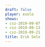 ```yaml
---
draft: false
player: esolo
shows:
- csz-2019-09-07
- csz-2019-09-13
- csz-2019-09-21
title: Erik Solo
---
```

